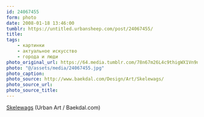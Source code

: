 ```yaml
---
id: 24067455
form: photo
date: 2008-01-18 13:46:00
tumblr: https://untitled.urbansheep.com/post/24067455/
title:
tags:
    - картинки
    - актуальное искусство
    - города и люди
photo_original_url: https://64.media.tumblr.com/78n67m26L4c9thigWX1Vn9nj_640.jpg
photo: "@/assets/media/24067455.jpg"
photo_caption:
photo_source: http://www.baekdal.com/Design/Art/Skelewags/
photo_source_url:
photo_source_title:
---
```


<p><a href="http://www.baekdal.com/Design/Art/Skelewags/">Skelewags</a> (Urban Art / Baekdal.com)</p>
